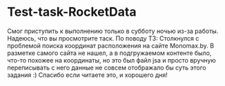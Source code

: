 # Test-task-RocketData
Смог приступить к выполнению только в субботу ночью из-за работы. Надеюсь, что вы просмотрите таск.
По поводу ТЗ:
Столкнулся с проблемой поиска координат расположения на сайте Monomax.by. В разметке самого сайта не нашел, а в подгружаемом контенте было, что-то похожее на координаты,
но это был файл jsa и просто вручную переписывать с него данные не совсем отображало бы суть этого задания :)
Спасибо если читаете это, и хорошего дня!
